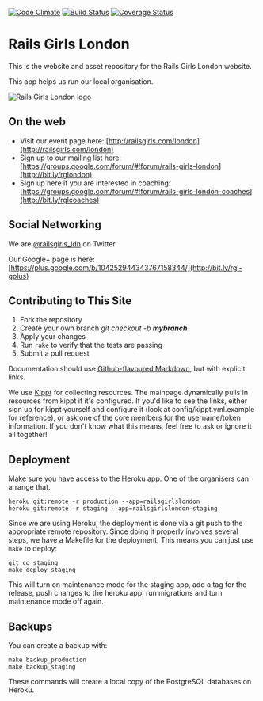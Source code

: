 [![Code Climate](https://codeclimate.com/github/railsgirlslondon/railsgirls-london.png)](https://codeclimate.com/github/railsgirlslondon/railsgirls-london) [![Build Status](https://travis-ci.org/railsgirlslondon/railsgirls-london.png?branch=master)](https://travis-ci.org/railsgirlslondon/railsgirls-london) [![Coverage Status](https://coveralls.io/repos/railsgirlslondon/railsgirls-london/badge.png?branch=master)](https://coveralls.io/r/railsgirlslondon/railsgirls-london?branch=master)

# Rails Girls London

This is the website and asset repository for the Rails Girls London website. 

This app helps us run our local organisation.

![Rails Girls London logo](https://raw.github.com/allolex/railsgirls-london/master/public/images/rails_girls_london_logo_ruby.png "Rails Girls London")


## On the web

- Visit our event page here: [http://railsgirls.com/london](http://railsgirls.com/london)
- Sign up to our mailing list here: [https://groups.google.com/forum/#!forum/rails-girls-london](http://bit.ly/rglondon)
- Sign up here if you are interested in coaching: [https://groups.google.com/forum/#!forum/rails-girls-london-coaches](http://bit.ly/rglcoaches)


## Social Networking

We are [@railsgirls_ldn](https://twitter.com/railsgirls_ldn) on Twitter.

Our Google+ page is here: [https://plus.google.com/b/104252944343767158344/](http://bit.ly/rgl-gplus)


## Contributing to This Site

1. Fork the repository
2. Create your own branch _git checkout -b **mybranch**_
3. Apply your changes
4. Run `rake` to verify that the tests are passing
5. Submit a pull request

Documentation should use [Github-flavoured Markdown](https://help.github.com/articles/github-flavored-markdown), but with explicit links.

We use [Kippt](https://kippt.com/) for collecting resources. The mainpage dynamically pulls in resources from kippt if it's configured. If you'd like to see the links, either sign up for kippt yourself and configure it (look at config/kippt.yml.example for reference), or ask one of the core members for the username/token information. If you don't know what this means, feel free to ask or ignore it all together!

## Deployment

Make sure you have access to the Heroku app. One of the organisers can arrange that.

    heroku git:remote -r production --app=railsgirlslondon
    heroku git:remote -r staging --app=railsgirlslondon-staging

Since we are using Heroku, the deployment is done via a git push to the appropriate remote repository. Since doing it properly involves several steps, we have a Makefile for the deployment. This means you can just use `make` to deploy:

    git co staging
    make deploy_staging

This will turn on maintenance mode for the staging app, add a tag for the release, push changes to the heroku app, run migrations and turn maintenance mode off again.

## Backups

You can create a backup with:

    make backup_production
    make backup_staging

These commands will create a local copy of the PostgreSQL databases on Heroku.
